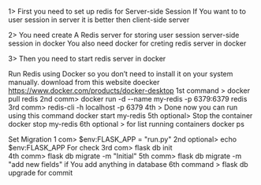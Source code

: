 1> First you need to set up redis for Server-side Session If You want to to user session in server it is better then client-side server 

2> You need create A Redis server for storing user session server-side session in docker You also need docker for creting
redis server in docker 

3> Then you need to start redis server in docker


Run Redis using Docker so you don’t need to install it on your system manually.
download from this  website doecker  https://www.docker.com/products/docker-desktop
1st command > docker pull redis
2nd comm> docker run -d --name my-redis -p 6379:6379 redis
3rd comm> redis-cli -h localhost -p 6379
4th > Done now you can run using this command  docker start my-redis
5th optional> Stop the container docker stop my-redis
6th optional > for list running containers docker ps


Set Migration 
1 com>  $env:FLASK_APP = "run.py" 
2nd optional> echo $env:FLASK_APP For check
3rd com> flask db init  
4th comm> flask db migrate -m "Initial" 
5th comm> flask db migrate -m "add new fields"  if You add anything in database 
6th command > flask db upgrade for commit 
